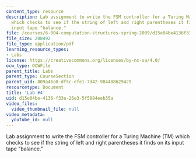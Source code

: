 ```yaml
---
content_type: resource
description: Lab assignment to write the FSM controller for a Turing Machine (TM)
  which checks to see if the string of left and right parentheses it finds on its
  input tape "balance."
file: /courses/6-004-computation-structures-spring-2009/d15e04be4136f33e26e35f5884eeb35a_MIT6_004s09_lab04.pdf
file_size: 208492
file_type: application/pdf
learning_resource_types:
- Labs
license: https://creativecommons.org/licenses/by-nc-sa/4.0/
ocw_type: OCWFile
parent_title: Labs
parent_type: CourseSection
parent_uid: 809a46a0-df5c-efe1-7d42-984488629429
resourcetype: Document
title: 'Lab #4'
uid: d15e04be-4136-f33e-26e3-5f5884eeb35a
video_files:
  video_thumbnail_file: null
video_metadata:
  youtube_id: null
---
```

Lab assignment to write the FSM controller for a Turing Machine (TM) which checks to see if the string of left and right parentheses it finds on its input tape "balance."